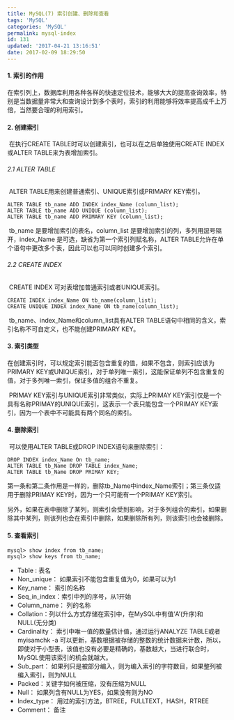 ```yaml
---
title: MySQL(7) 索引创建、删除和查看
tags: 'MySQL'
categories: 'MySQL'
permalink: mysql-index
id: 131
updated: '2017-04-21 13:16:51'
date: 2017-02-09 18:29:50
---
```


#### **1. 索引的作用**

   在索引列上，数据库利用各种各样的快速定位技术，能够大大的提高查询效率，特别是当数据量非常大和查询设计到多个表时，索引的利用能够将效率提高成千上万倍，当然要合理的利用索引。

#### **2. 创建索引**

​	在执行CREATE TABLE时可以创建索引，也可以在之后单独使用CREATE INDEX或ALTER TABLE来为表增加索引。

###### 2.1 ALTER TABLE

​	ALTER TABLE用来创建普通索引、UNIQUE索引或PRIMARY KEY索引。

```
ALTER TABLE tb_name ADD INDEX index_Name (column_list);
ALTER TABLE tb_name ADD UNIQUE (column_list);
ALTER TABLE tb_name ADD PRIMARY KEY (column_list);
```

​	tb_name 是要增加索引的表名，column_list 是要增加索引的列，多列用逗号隔开，index_Name 是可选，缺省为第一个索引列赋名称，ALTER TABLE允许在单个语句中更改多个表，因此可以也可以同时创建多个索引。

###### 2.2 CREATE INDEX

​	CREATE INDEX 可对表增加普通索引或者UNIQUE索引。

```
CREATE INDEX index_Name ON tb_name(column_list);
CREATE UNIQUE INDEX index_Name ON tb_name(column_list);
```

​	tb_name、index_Name和column_list具有ALTER TABLE语句中相同的含义，索引名称不可自定义，也不能创建PRIMARY KEY。

#### **3. 索引类型**

​	在创建索引时，可以规定索引能否包含重复的值，如果不包含，则索引应该为PRIMARY KEY或UNIQUE索引，对于单列唯一索引，这能保证单列不包含重复的值，对于多列唯一索引，保证多值的组合不重复。

​	PRIMAY KEY索引与UNIQUE索引非常类似，实际上PRIMAY KEY索引仅是一个具有名称PRIMAY的UNIQUE索引，这表示一个表只能包含一个PRIMAY KEY索引，因为一个表中不可能具有两个同名的索引。



#### **4. 删除索引**

​	可以使用ALTER TABLE或DROP INDEX语句来删除索引：

```
DROP INDEX index_Name On tb_name;
ALTER TABLE tb_Name DROP TABLE index_Name;
ALTER TABLE tb_Name DROP PRIMAY KEY;
```

​	第一条和第二条作用是一样的，删除tb_Name中index_Name索引；第三条仅适用于删除PRIMAY KEY时，因为一个只可能有一个PRIMAY KEY索引。

​	另外，如果在表中删除了某列，则索引会受到影响，对于多列组合的索引，如果删除其中某列，则该列也会在索引中删除，如果删除所有列，则该索引也会被删除。



#### **5. 查看索引**

```
mysql> show index from tb_name;
mysql> show keys from tb_name;
```

* Table : 表名
* Non_unique： 如果索引不能包含重复值为0，如果可以为1
* Key_name： 索引的名称
* Seq_in_index：索引中列的序号，从1开始
* Column_name： 列的名称
* Collation：列以什么方式存储在索引中，在MySQL中有值‘A’(升序)和NULL(无分类)
* Cardinality： 索引中唯一值的数量估计值，通过运行ANALYZE TABLE或者 myisamchk -a 可以更新，基数根据被存储的整数的统计数据来计数，所以，即使对于小型表，该值也没有必要是精确的，基数越大，当进行联合时，MySQL使用该索引的机会就越大。
* Sub_part： 如果列只是被部分编入，则为编入索引的字符数目，如果整列被编入索引，则为NULL
* Packed：关键字如何被压缩，没有压缩为NULL
* Null： 如果列含有NULL为YES，如果没有则为NO
* Index_type： 用过的索引方法，BTREE，FULLTEXT，HASH，RTREE
* Comment： 备注

